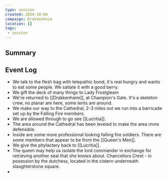 ```yaml
---
type: session
created: 2024-10-04
campaign: Drakkenheim
location: []
tags:
 - session
---
```



## Summary

## Event Log

- We talk to the flesh bag with telepathic bond, it's real hungry and wants to eat some people. We satiate it with a good berry.
- We gift the deck of many things to Lady Frostgleam
- We're returned to [[Drakkenheim]], at Champion's Gate. It's a skeleton crew, no planar are here, some tents are around.
- We make our way to the Cathedral, 2-3 miles out we run into a barricade set up by the Falling Fire members.
- We are allowed through to go see [[Lucritia]].
- The area around the Cathedral has been leveled to make the area more defensible.
- Inside are some more professional looking falling fire soldiers. There are some members that appear to be from the [[Queen's Men]].
- We give the phylactery back to [[Lucritia]].
- The queen may help us isolate the lord commander in exchange for retrieving another seal that she knows about. Chancellors Crest - in posession by the dutchess, located in the cistern underneath slaughterstone square. 
- 

